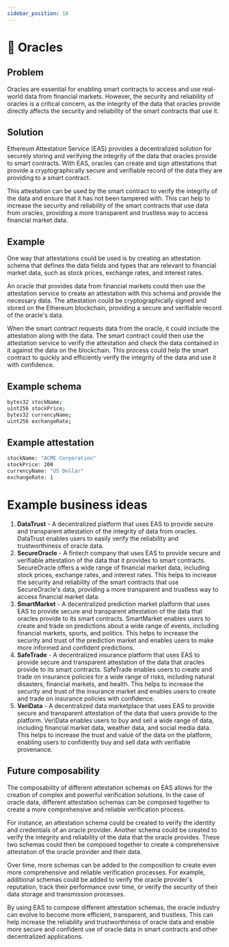 ```yaml
---
sidebar_position: 18
---
```

# 🔮 Oracles

## Problem
Oracles are essential for enabling smart contracts to access and use real-world data from financial markets. However, the security and reliability of oracles is a critical concern, as the integrity of the data that oracles provide directly affects the security and reliability of the smart contracts that use it.

## Solution
Ethereum Attestation Service (EAS) provides a decentralized solution for securely storing and verifying the integrity of the data that oracles provide to smart contracts. With EAS, oracles can create and sign attestations that provide a cryptographically secure and verifiable record of the data they are providing to a smart contract.

This attestation can be used by the smart contract to verify the integrity of the data and ensure that it has not been tampered with. This can help to increase the security and reliability of the smart contracts that use data from oracles, providing a more transparent and trustless way to access financial market data.

## Example
One way that attestations could be used is by creating an attestation schema that defines the data fields and types that are relevant to financial market data, such as stock prices, exchange rates, and interest rates.

An oracle that provides data from financial markets could then use the attestation service to create an attestation with this schema and provide the necessary data. The attestation could be cryptographically signed and stored on the Ethereum blockchain, providing a secure and verifiable record of the oracle's data.

When the smart contract requests data from the oracle, it could include the attestation along with the data. The smart contract could then use the attestation service to verify the attestation and check the data contained in it against the data on the blockchain. This process could help the smart contract to quickly and efficiently verify the integrity of the data and use it with confidence.

## Example schema
``` bash
bytes32 stockName;
uint256 stockPrice;
bytes32 currencyName;
uint256 exchangeRate;

```

## Example attestation
```bash
stockName: "ACME Corporation"
stockPrice: 200
currencyName: "US Dollar"
exchangeRate: 1
```

# Example business ideas
1. **DataTrust** - A decentralized platform that uses EAS to provide secure and transparent attestation of the integrity of data from oracles. DataTrust enables users to easily verify the reliability and trustworthiness of oracle data.
2. **SecureOracle** - A fintech company that uses EAS to provide secure and verifiable attestation of the data that it provides to smart contracts. SecureOracle offers a wide range of financial market data, including stock prices, exchange rates, and interest rates. This helps to increase the security and reliability of the smart contracts that use SecureOracle's data, providing a more transparent and trustless way to access financial market data.
3. **SmartMarket** - A decentralized prediction market platform that uses EAS to provide secure and transparent attestation of the data that oracles provide to its smart contracts. SmartMarket enables users to create and trade on predictions about a wide range of events, including financial markets, sports, and politics. This helps to increase the security and trust of the prediction market and enables users to make more informed and confident predictions.
4. **SafeTrade** - A decentralized insurance platform that uses EAS to provide secure and transparent attestation of the data that oracles provide to its smart contracts. SafeTrade enables users to create and trade on insurance policies for a wide range of risks, including natural disasters, financial markets, and health. This helps to increase the security and trust of the insurance market and enables users to create and trade on insurance policies with confidence.
5. **VeriData** - A decentralized data marketplace that uses EAS to provide secure and transparent attestation of the data that users provide to the platform. VeriData enables users to buy and sell a wide range of data, including financial market data, weather data, and social media data. This helps to increase the trust and value of the data on the platform, enabling users to confidently buy and sell data with verifiable provenance.


## Future composability
The composability of different attestation schemas on EAS allows for the creation of complex and powerful verification solutions. In the case of oracle data, different attestation schemas can be composed together to create a more comprehensive and reliable verification process.

For instance, an attestation schema could be created to verify the identity and credentials of an oracle provider. Another schema could be created to verify the integrity and reliability of the data that the oracle provides. These two schemas could then be composed together to create a comprehensive attestation of the oracle provider and their data.

Over time, more schemas can be added to the composition to create even more comprehensive and reliable verification processes. For example, additional schemas could be added to verify the oracle provider's reputation, track their performance over time, or verify the security of their data storage and transmission processes.

By using EAS to compose different attestation schemas, the oracle industry can evolve to become more efficient, transparent, and trustless. This can help increase the reliability and trustworthiness of oracle data and enable more secure and confident use of oracle data in smart contracts and other decentralized applications.
